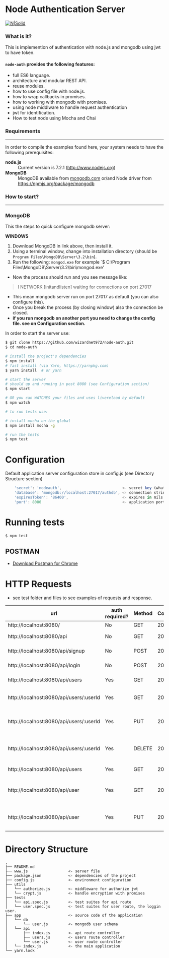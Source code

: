 # Node Authentication Server

[![N|Solid](https://cldup.com/dTxpPi9lDf.thumb.png)](https://nodesource.com/products/nsolid)

### What is it?
This is implemention of authentication with node.js and mongodb using jwt to have token.

#### `node-auth` provides the following features:

* full ES6 language.
* architecture and modular REST API.
* reuse modules.
* how to use config file with node.js.
* how to wrap callbacks in promises.
* how to working with mongodb with promises.
* using node middlware to handle request authentication
* jwt for identification.
* How to test node using Mocha and Chai

### Requirements
---

In order to compile the examples found here, your system needs to have the following prerequisites:

<dl>

<dt><strong>node.js</strong></dt>
<dd>Current version is 7.2.1 (<a href='http://nodejs.org/'>http://www.nodejs.org</a>)</dd>

<dt><strong>MongoDB</strong></dt>
<dd>MongoDB available from <a href='http://docs.mongodb.org/manual/installation/'>mongodb.com</a> or/and Node driver from <a href='https://npmjs.org/package/mongodb'>https://npmjs.org/package/mongodb</a></dd>
</dl>

### How to start?
---

### MongoDB
This the steps to quick configure mongodb server:

**WINDOWS**

1. Download MongoDB in link above, then install it.
2. Using a terminal window, change into installation directory (should be `Program Files\MongoDB\Server\3.2\bin`).
3. Run the following: `mongod.exe` for example
 `$ C:\Program Files\MongoDB\Server\3.2\bin\mongod.exe'

* Now the process should run and you see message like:
> I NETWORK  [initandlisten] waiting for connections on port 27017

* This mean mongodb server run on port 27017 as default (you can also configure this).
* Once you break the process (by closing window) also the connection be closed.
* **if you run mongodb on another port you need to change the config file. see on Configuration section.**


In order to start the server use:

```bash
$ git clone https://github.com/wizardnet972/node-auth.git
$ cd node-auth

# install the project's dependencies
$ npm install
# fast install (via Yarn, https://yarnpkg.com)
$ yarn install  # or yarn

# start the server
# should up and running in post 8080 (see Configuration section)
$ npm start

# OR you can WATCHES your files and uses livereload by default
$ npm watch

# to run tests use:

# install mocha on the global
$ npm install mocha -g

# run the tests
$ npm test
```
# Configuration
Default application server configuration store in config.js (see Directory Structure section)

```config.js
	'secret': 'nodeauth',                           <- secret key (what ever you want)
	'database': 'mongodb://localhost:27017/authdb', <- connection string to mongodb
	'expiresToken': '86400',                        <- expires in mils
	'port': 8080                                    <- application port
```
# Running tests

```bash
$ npm test
```
## POSTMAN

* [Download Postman for Chrome](http://www.getpostman.com/)

# HTTP Requests

* see test folder and files to see examples of requests and response.

| url															        	| auth required? | Method  | Code | Output											     |
|-------------------------------------------|----------------|---------|------|----------------------------------|
| http://localhost:8080/										| No						 |  GET		 | 200  | "ready"											     |
| http://localhost:8080/api									| No						 |  GET		 | 200  | empty object								  	 |
| http://localhost:8080/api/signup 					| No						 |  POST	 | 201  | user id created									 |
| http://localhost:8080/api/login						| No						 |  POST   | 200  | user + token										 |
| http://localhost:8080/api/users						| Yes						 |  GET    | 200  | array of users									 |
| http://localhost:8080/api/users/:userId		| Yes						 |  GET    | 200  | user by given userid						 |
| http://localhost:8080/api/users/:userId		| Yes						 |  PUT    | 200  | updated user by given userid		 |
| http://localhost:8080/api/users/:userId		| Yes						 |  DELETE | 200  | delete property as true or false |
| http://localhost:8080/api/users						| Yes						 |  GET    | 200  | array of users									 |
| http://localhost:8080/api/user						| Yes						 |  GET    | 200  | object of loggedin user     		 |
| http://localhost:8080/api/user						| Yes						 |  PUT    | 200  | object of user with changes 		 |


# Directory Structure

```
.
├── README.md
├── www.js                  <- server file
├── package.json            <- dependencies of the project
├── config.js               <- environment configuration
├── utils                      
│   └── authorize.js        <- middleware for authorize jwt
│   └── crypt.js            <- handle encryption with promises
├── tests                      
│   └── api.spec.js         <- test suites for api route
│   └── user.spec.js        <- test suites for user route, the loggin user.
├── app                     <- source code of the application
│   └── db
│       └── user.js         <- mongodb user schema 
│   └── api
│       ├── index.js        <- api route controller 
│       ├── users.js        <- users route controller
│       └── user.js         <- user route controller
│   └── index.js            <- the main application
└── yarn.lock
```